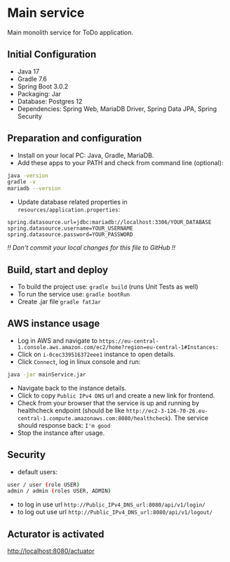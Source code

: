 # Main service

Main monolith service for ToDo application.

## Initial Configuration

- Java 17
- Gradle 7.6
- Spring Boot 3.0.2
- Packaging: Jar
- Database: Postgres 12
- Dependencies: Spring Web, MariaDB Driver, Spring Data JPA, Spring Security

## Preparation and configuration

- Install on your local PC: Java, Gradle, MariaDB.
- Add these apps to your PATH and check from command line (optional):

```bash
java -version
gradle -v
mariadb --version
```

- Update database related properties in `resources/application.properties`:

```properties
spring.datasource.url=jdbc:mariadb://localhost:3306/YOUR_DATABASE
spring.datasource.username=YOUR_USERNAME
spring.datasource.password=YOUR_PASSWORD
```

_!! Don't commit your local changes for this file to GitHub !!_

## Build, start and deploy

- To build the project use: `gradle build` (runs Unit Tests as well)
- To run the service use: `gradle bootRun`
- Create .jar file `gradle fatJar`

## AWS instance usage

- Log in AWS and navigate to `https://eu-central-1.console.aws.amazon.com/ec2/home?region=eu-central-1#Instances:`
- Click on `i-0cec339516372eee1` instance to open details.
- Click `Connect`, log in linux console and run:

```sh
java -jar mainService.jar
```

- Navigate back to the instance details.
- Click to copy `Public IPv4 DNS` url and create a new link for frontend.
- Check from your browser that the service is up and running by healthcheck endpoint (should be like `http://ec2-3-126-70-26.eu-central-1.compute.amazonaws.com:8080/healthcheck`).
The service should response back: `I'm good`
- Stop the instance after usage.

## Security

- default users:

```sh
user / user (role USER)
admin / admin (roles USER, ADMIN)
```

- to log in use url `http://Public_IPv4_DNS_url:8080/api/v1/login/`
- to log out use url `http://Public_IPv4_DNS_url:8080/api/v1/logout/`

## Acturator is activated

<http://localhost:8080/actuator>
